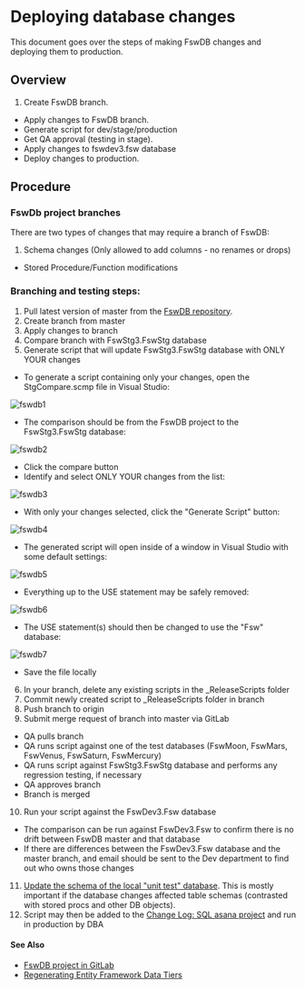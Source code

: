 # Deploying database changes

This document goes over the steps of making FswDB changes and deploying them
to production.

## Overview

1. Create FswDB branch.
* Apply changes to FswDB branch.
* Generate script for dev/stage/production
* Get QA approval (testing in stage).
* Apply changes to fswdev3.fsw database
* Deploy changes to production.

## Procedure

### FswDb project branches

There are two types of changes that may require a branch of FswDB:

1. Schema changes (Only allowed to add columns - no renames or drops)
* Stored Procedure/Function modifications


### Branching and testing steps:

1. Pull latest version of master from the [FswDB repository](http://gitlab.fsw.com/tfs/FswDB).
2. Create branch from master
3. Apply changes to branch
4. Compare branch with FswStg3.FswStg database
5. Generate script that will update FswStg3.FswStg database with ONLY YOUR changes
 * To generate a script containing only your changes, open the StgCompare.scmp file in Visual Studio:  

  ![fswdb1](http://gitlab.fsw.com/tfs/library/uploads/b1fdd3f41610fcc900c822382c406b4b/fswdb1.PNG)  

 * The comparison should be from the FswDB project to the FswStg3.FswStg database:  

  ![fswdb2](http://gitlab.fsw.com/tfs/library/uploads/eed1784e14bbd17744ad1a5d4d87f522/fswdb2.PNG)     

 * Click the compare button
 * Identify and select ONLY YOUR changes from the list:  

  ![fswdb3](http://gitlab.fsw.com/tfs/library/uploads/11ba9e1e2044375f9aaf5e52c7ab896b/fswdb3.PNG)  

 * With only your changes selected, click the "Generate Script" button:  

  ![fswdb4](http://gitlab.fsw.com/tfs/library/uploads/7f56a2ed12b5d779c366f8537a0170ad/fswdb4.PNG)  

 * The generated script will open inside of a window in Visual Studio with some default settings:  

  ![fswdb5](http://gitlab.fsw.com/tfs/library/uploads/fa70783090d29aded8d4b53f7d9c44b2/fswdb5.PNG)  

 * Everything up to the USE statement may be safely removed:  

  ![fswdb6](http://gitlab.fsw.com/tfs/library/uploads/1dde359d05cb7f6e35d08e5d02a8a9ea/fswdb6.PNG)  

 * The USE statement(s) should then be changed to use the "Fsw" database:  

  ![fswdb7](http://gitlab.fsw.com/tfs/library/uploads/e43708018698bf1d9b61188d55f85581/fswdb7.PNG)  

 * Save the file locally

6. In your branch, delete any existing scripts in the _ReleaseScripts folder
7. Commit newly created script to _ReleaseScripts folder in branch
8. Push branch to origin
9. Submit merge request of branch into master via GitLab
 * QA pulls branch
 * QA runs script against one of the test databases (FswMoon, FswMars, FswVenus, FswSaturn, FswMercury)
 * QA runs script against FswStg3.FswStg database and performs any regression testing, if necessary
 * QA approves branch
 * Branch is merged
10. Run your script against the FswDev3.Fsw database
 * The comparison can be run against FswDev3.Fsw to confirm there is no drift between FswDB master and that database
 * If there are differences between the FswDev3.Fsw database and the master branch, and email should be sent to the Dev department to find out who owns those changes
11. [Update the schema of the local "unit test" database](http://gitlab.fsw.com/tfs/library/wikis/Testing/TestDatabase#updating-the-schema).  This is mostly important if the database changes affected table schemas (contrasted with stored procs and other DB objects).
12. Script may then be added to the [Change Log: SQL asana project](https://app.asana.com/0/30603980759983/list) and run in production by DBA



#### See Also

* [FswDB project in GitLab](http://gitlab.fsw.com/tfs/FswDB)
* [Regenerating Entity Framework Data Tiers](http://gitlab.fsw.com/tfs/library/wikis/data/datatiers/entityFramework/regen)
